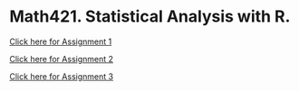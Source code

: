 # Math421. Statistical Analysis with R. 

[Click here for Assignment 1](Assignment1.html)

[Click here for Assignment 2](Assignment2.html)

[Click here for Assignment 3](fa2021_assignment3.html)


